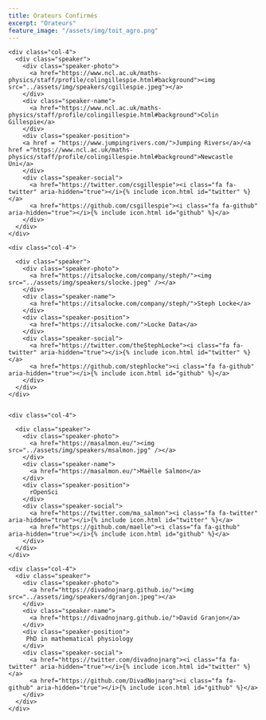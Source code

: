 ```yaml
---
title: Orateurs Confirmés 
excerpt: "Orateurs"
feature_image: "/assets/img/toit_agro.png"
---
```


  <div class="row">

    <div class="col-4">
      <div class="speaker">
        <div class="speaker-photo">
          <a href="https://www.ncl.ac.uk/maths-physics/staff/profile/colingillespie.html#background"><img src="../assets/img/speakers/cgillespie.jpeg"></a>
        </div>
        <div class="speaker-name">
          <a href="https://www.ncl.ac.uk/maths-physics/staff/profile/colingillespie.html#background">Colin Gillespie</a>
        </div>
        <div class="speaker-position">
        <a href = "https://www.jumpingrivers.com/">Jumping Rivers</a>/<a href ="https://www.ncl.ac.uk/maths-physics/staff/profile/colingillespie.html#background">Newcastle Uni</a>
        </div>
        <div class="speaker-social">
          <a href="https://twitter.com/csgillespie"><i class="fa fa-twitter" aria-hidden="true"></i>{% include icon.html id="twitter" %}</a>
          <a href="https://github.com/csgillespie"><i class="fa fa-github" aria-hidden="true"></i>{% include icon.html id="github" %}</a>
        </div>
      </div>
    </div>

    <div class="col-4">

      <div class="speaker">
        <div class="speaker-photo">
          <a href="https://itsalocke.com/company/steph/"><img src="../assets/img/speakers/slocke.jpeg" /></a>
        </div>
        <div class="speaker-name">
          <a href="https://itsalocke.com/company/steph/">Steph Locke</a>
        </div>
        <div class="speaker-position">
          <a href="https://itsalocke.com/">Locke Data</a>
        </div>
        <div class="speaker-social">
          <a href="https://twitter.com/theStephLocke"><i class="fa fa-twitter" aria-hidden="true"></i>{% include icon.html id="twitter" %}</a>
          <a href="https://github.com/stephlocke"><i class="fa fa-github" aria-hidden="true"></i>{% include icon.html id="github" %}</a>
        </div>
      </div>
    </div>


    <div class="col-4">

      <div class="speaker">
        <div class="speaker-photo">
          <a href="https://masalmon.eu/"><img src="../assets/img/speakers/msalmon.jpg" /></a>
        </div>
        <div class="speaker-name">
          <a href="https://masalmon.eu/">Maëlle Salmon</a>
        </div>
        <div class="speaker-position">
          rOpenSci
        </div>
        <div class="speaker-social">
          <a href="https://twitter.com/ma_salmon"><i class="fa fa-twitter" aria-hidden="true"></i>{% include icon.html id="twitter" %}</a>
          <a href="https://github.com/maelle"><i class="fa fa-github" aria-hidden="true"></i>{% include icon.html id="github" %}</a>
        </div>
      </div>
    </div>


</div>

<div class="row">
    
    <div class="col-4">
      <div class="speaker">
        <div class="speaker-photo">
          <a href="https://divadnojnarg.github.io/"><img src="../assets/img/speakers/dgranjon.jpeg"></a>
        </div>
        <div class="speaker-name">
          <a href="https://divadnojnarg.github.io/">David Granjon</a>
        </div>
        <div class="speaker-position">
         PhD in mathematical physiology
        </div>
        <div class="speaker-social">
          <a href="https://twitter.com/divadnojnarg"><i class="fa fa-twitter" aria-hidden="true"></i>{% include icon.html id="twitter" %}</a>
          <a href="https://github.com/DivadNojnarg"><i class="fa fa-github" aria-hidden="true"></i>{% include icon.html id="github" %}</a>
        </div>
      </div>
    </div>
<!--
    <div class="col-4">
      <div class="speaker">
        <div class="speaker-photo">
          <a href="https://scholar.harvard.edu/cchoirat/home"><img src="../assets/img/speakers/cchoirat.jpeg"></a>
        </div>
        <div class="speaker-name">
          <a href="https://scholar.harvard.edu/cchoirat/home">Christine Choirat</a>
        </div>
        <div class="speaker-position">
         Swiss Data Science Center
        </div>
        <div class="speaker-social">
          <a href="https://twitter.com/cchoirat"><i class="fa fa-twitter" aria-hidden="true"></i>{% include icon.html id="twitter" %}</a>
          <a href="https://github.com/cchoirat"><i class="fa fa-github" aria-hidden="true"></i>{% include icon.html id="github" %}</a>
        </div>
      </div>
    </div>
-->
</div>


